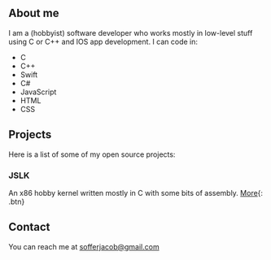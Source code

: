 ## About me

I am a (hobbyist) software developer who works mostly in low-level stuff using C or C++ and IOS app development. I can code in:
* C
* C++
* Swift
* C#
* JavaScript
* HTML
* CSS

## Projects

Here is a list of some of my open source projects:

### JSLK
An x86 hobby kernel written mostly in C with some bits of assembly.
[More](/jslk.md){: .btn}


## Contact

You can reach me at [sofferjacob@gmail.com](mailto:sofferjacob@gmail.com)
